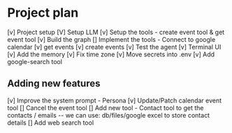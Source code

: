 # Project plan

[v] Project setup
[V] Setup LLM
[v] Setup the tools - create event tool & get event tool
[v] Build the graph
[] Implement the tools - Connect to google calendar
    [v] get events
    [v] create events
[v] Test the agent
[v] Terminal UI
[v] Add the memory
[v] Fix time zone
[v] Move secrets into .env
[v] Add google-search tool

## Adding new features

[v] Improve the system prompt - Persona
[v] Update/Patch calendar event tool
[] Cancel the event tool
[] Add new tool - Contact tool to get the contacts / emails -- we can use: db/files/google excel to store contact details
[] Add web search tool